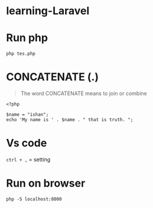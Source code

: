 # learning-Laravel

# Run php
`php tes.php`

# CONCATENATE (.)
> The word CONCATENATE means to join or combine
```
<?php

$name = "ishan";
echo 'My name is ' . $name . " that is truth. ";
```
# Vs code
`ctrl + ,` = setting

# Run on browser
`php -S localhost:8000`